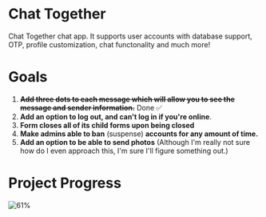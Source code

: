 # Chat Together 
Chat Together chat app. It supports user accounts with database support, OTP, profile customization, chat functonality and much more!

# Goals

 1. ~~**Add three dots to each message which
will allow you to see the message
and sender information.**~~ Done ✅
2.  **Add an option to log out, 
and can't log in if you're online**.
3.  **Form closes all of its child forms
upon being closed** 
4. **Make admins able to ban** (suspense)
**accounts for any amount of time.**
5.  **Add an option to be able to send photos**
(Although I'm really not sure how do I even
approach this, I'm sure I'll figure something out.)
# Project Progress
![61%](https://progress-bar.dev/61)
